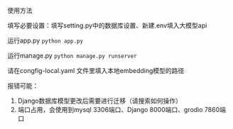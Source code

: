 使用方法

填写必要设置：填写setting.py中的数据库设置、新建.env填入大模型api

运行app.py `python app.py`

运行manage.py `python manage.py runserver`

请在congfig-local.yaml 文件里填入本地embedding模型的路径

报错可能：

1. Django数据库模型更改后需要进行迁移（请搜索如何操作）
2. 端口占用，会使用到mysql 3306端口、Django 8000端口、grodio 7860端口
